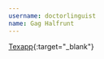 ```yaml
---
username: doctorlinguist
name: Gag Halfrunt
---
```


[Texapp](http://www.floodgap.com/software/texapp/){:target="_blank"}
